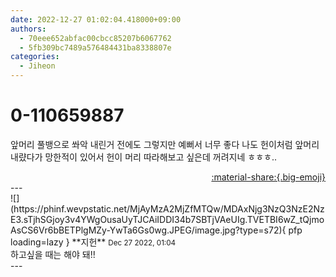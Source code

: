 ```yaml
---
date: 2022-12-27 01:02:04.418000+09:00
authors:
  - 70eee652abfac00cbcc85207b6067762
  - 5fb309bc7489a576484431ba8338807e
categories:
  - Jiheon
---
```


# 0-110659887

<div class="post-container" markdown="1">
<div class="content-container md-sidebar__scrollwrap" markdown="1">

앞머리 풀뱅으로 쏴악 내린거 전에도 그렇지만 예뻐서 너무 좋다 나도 헌이처럼 앞머리 내럈다가 망한적이 있어서 헌이 머리 따라해보고 싶은데 꺼려지네 ㅎㅎㅎ..

</div>
</div>

<div style="text-align: right;" markdown="1">
<a href="https://weverse.io/fromis9/fanpost/0-110659887" style="text-align: right;">:material-share:{.big-emoji}</a>
</div>
---

<div class="comments-container md-sidebar__scrollwrap" markdown="1">
<div class="comment" markdown="1">
<div class='id-container' markdown="1">
![](https://phinf.wevpstatic.net/MjAyMzA2MjZfMTQw/MDAxNjg3NzQ3NzE2NzE3.sTjhSGjoy3v4YWgOusaUyTJCAiIDDI34b7SBTjVAeUIg.TVETBI6wZ_tQjmoAsCS6Vr6bBETPlgMZy-YwTa6Gs0wg.JPEG/image.jpg?type=s72){ pfp loading=lazy }
**<span class="artist">지헌</span>** <small>Dec 27 2022, 01:04</small><br>
</div>
<div class='comment-body' markdown="1">
하고싶을 때는 해야 돼!!
</div>
</div>
</div>
---

